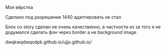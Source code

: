 Моя вёрстка

Сделано под разрешение 1440
адаптировать не стал


Блок со story сделан не очень качественно, в частности из за того я не додумался сделать фон через border а не background image


dwqkwqdwqodpk.github.io/ujjo.github.io/
